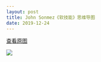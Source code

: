 ```yaml
---
layout: post
title: John Sonmez《软技能》思维导图
date: 2019-12-24
---
```


[查看原图](/figures/p68652699.jpg)

![](/figures/p68652699.jpg)
